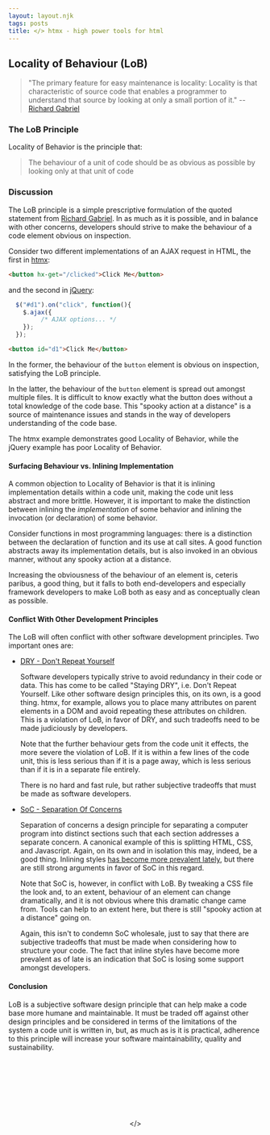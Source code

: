```yaml
---
layout: layout.njk
tags: posts
title: </> htmx - high power tools for html
---
```

## Locality of Behaviour (LoB)

> "The primary feature for easy maintenance is locality: Locality is that characteristic of source code that enables a 
> programmer to understand that source by looking at only a small portion of it." -- [Richard Gabriel](https://www.dreamsongs.com/Files/PatternsOfSoftware.pdf)

### The LoB Principle

Locality of Behavior is the principle that: 

> The behaviour of a unit of code should be as obvious as possible by looking only at that unit of code

### Discussion

The LoB principle is a simple prescriptive formulation of the quoted statement from [Richard Gabriel](https://www.dreamsongs.com).
In as much as it is possible, and in balance with other concerns, developers should strive to make the behaviour of
a code element obvious on inspection.

Consider two different implementations of an AJAX request in HTML, the first in [htmx](https://htmx.org):

```html
<button hx-get="/clicked">Click Me</button>
```

and the second in [jQuery](https://jquery.com/):

```javascript
  $("#d1").on("click", function(){
    $.ajax({
         /* AJAX options... */
    });
  });
```

```html
<button id="d1">Click Me</button>
```

In the former, the behaviour of the `button` element is obvious on inspection, satisfying the LoB principle.

In the latter, the behaviour of the `button` element is spread out amongst multiple files.  It is difficult to know
exactly what the button does without a total knowledge of the code base.  This "spooky action at a distance" is a source
of maintenance issues and stands in the way of developers understanding of the code base.

The htmx example demonstrates good Locality of Behavior, while the jQuery example has poor Locality of Behavior.

#### Surfacing Behaviour vs. Inlining Implementation

A common objection to Locality of Behavior is that it is inlining implementation details within a code unit, making the
code unit less abstract and more brittle.  However, it is important to make the distinction between inlining the
*implementation* of some behavior and inlining the invocation (or declaration) of some behavior.  

Consider functions in most programming languages: there is a distinction between the declaration of function and its 
use at call sites.  A good function abstracts away its implementation details, but is also invoked in an obvious manner, 
without any spooky action at a distance.

Increasing the obviousness of the behaviour of an element is, ceteris paribus, a good thing, but it falls to both end-developers
and especially framework developers to make LoB both as easy and as conceptually clean as possible.

#### Conflict With Other Development Principles

The LoB will often conflict with other software development principles.  Two important ones
are:

* [DRY - Don't Repeat Yourself](https://en.wikipedia.org/wiki/Don%27t_repeat_yourself)
  
  Software developers typically strive to avoid redundancy in their code or data.  This has come to be called "Staying DRY",
  i.e. Don't Repeat Yourself.  Like other software design principles this, on its own, is a good thing.  htmx, for example, 
  allows you to place many attributes on parent elements in a DOM and avoid repeating these attributes on children.  This is a 
  violation of LoB, in favor of DRY, and such tradeoffs need to be made judiciously by developers.
  
  Note that the further behaviour gets from the code unit it effects, the more severe the violation of LoB.  If it is
  within a few lines of the code unit, this is less serious than if it is a page away, which is less serious than if
  it is in a separate file entirely.  
  
  There is no hard and fast rule, but rather subjective tradeoffs that must be made as software developers.
  
* [SoC - Separation Of Concerns](https://en.wikipedia.org/wiki/Separation_of_concerns)
  
  Separation of concerns a design principle for separating a computer program into distinct sections such that each 
  section addresses a separate concern.  A canonical example of this is splitting HTML, CSS, and Javascript.  Again, on its own and
  in isolation this may, indeed, be a good thing.  Inlining styles [has become more prevalent lately](https://tailwindcss.com/), 
  but there are still strong arguments in favor of SoC in this regard.
  
  Note that SoC is, however, in conflict with LoB.  By tweaking a CSS file the look and, to an extent, behaviour of an
  element can change dramatically, and it is not obvious where this dramatic change came from.  Tools can help to an extent
  here, but there is still "spooky action at a distance" going on.
  
  Again, this isn't to condemn SoC wholesale, just to say that there are subjective tradeoffs that must be made when
  considering how to structure your code.  The fact that inline styles have become more prevalent as of late is an
  indication that SoC is losing some support amongst developers.
  
#### Conclusion

LoB is a subjective software design principle that can help make a code base more humane and maintainable.  It must be traded
off against other design principles and be considered in terms of the limitations of the system a code unit is
written in, but, as much as is it is practical, adherence to this principle will increase your software maintainability,
quality and sustainability.


<div style="padding-top: 120px;padding-bottom:40px;text-align: center">
&lt;/&gt;
</div>
